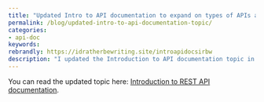 ```yaml
---
title: "Updated Intro to API documentation to expand on types of APIs and research from The State of API 2019 report"
permalink: /blog/updated-intro-to-api-documentation-topic/
categories:
- api-doc
keywords:
rebrandly: https://idratherbewriting.site/introapidocsirbw
description: "I updated the Introduction to API documentation topic in my API doc course in two major ways. First, I expanded on the many different types of APIs out there (beyond REST). Second, I incorporated research from Smartbear's <a href='https://static1.smartbear.co/smartbearbrand/media/pdf/smartbear_state_of_api_2019.pdf'>2019 State of API report."
---
```


You can read the updated topic here: [Introduction to REST API documentation](https://idratherbewriting.com/learnapidoc/docapis_intro_to_rest_api_doc.html).
